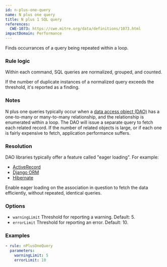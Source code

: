 ```yaml
---
id: n-plus-one-query
name: N plus one query
title: N plus 1 SQL query
references:
  CWE-1073: https://cwe.mitre.org/data/definitions/1073.html
impactDomain: Performance
---
```



Finds occurrances of a query being repeated within a loop.

### Rule logic

Within each command, SQL queries are normalized, grouped, and counted.

If the number of duplicate instances of a normalized query exceeds the threshold, it's reported as a
finding.

### Notes

N plus one queries typically occur when a
[data access object (DAO)](https://en.wikipedia.org/wiki/Data_access_object) has a one-to-many or
many-to-many relationship, and the relationship is enumerated within a loop. The DAO will issue a
separate query to fetch each related record. If the number of related objects is large, or if each
one is fairly expensive to fetch, application performance suffers.

### Resolution

DAO libraries typically offer a feature called "eager loading". For example:

- [ActiveRecord](https://news.learnenough.com/eager-loading)
- [Django ORM](https://docs.djangoproject.com/en/4.0/topics/db/optimization/#retrieve-everything-at-once-if-you-know-you-will-need-it)
- [Hibernate](https://docs.jboss.org/hibernate/orm/5.3/javadocs/org/hibernate/jpamodelgen/xml/jaxb/FetchType.html)

Enable eager loading on the association in question to fetch the data efficiently, without repeated,
identical queries.

### Options

- `warningLimit` Threshold for reporting a warning. Default: 5.
- `errorLimit` Threshold for reporting an error. Default: 10.

### Examples

```yaml
- rule: nPlusOneQuery
  parameters:
    warningLimit: 5
    errorLimit: 10
```
